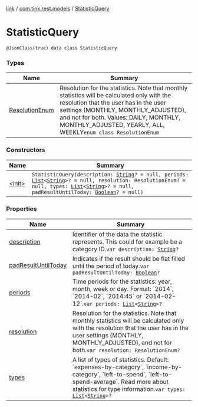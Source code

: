 [link](../../index.md) / [com.tink.rest.models](../index.md) / [StatisticQuery](./index.md)

# StatisticQuery

`@JsonClass(true) data class StatisticQuery`

### Types

| Name | Summary |
|---|---|
| [ResolutionEnum](-resolution-enum/index.md) | Resolution for the statistics. Note that monthly statistics will be calculated only with the resolution that the user has in the user settings (MONTHLY, MONTHLY_ADJUSTED), and not for both. Values: DAILY, MONTHLY, MONTHLY_ADJUSTED, YEARLY, ALL, WEEKLY`enum class ResolutionEnum` |

### Constructors

| Name | Summary |
|---|---|
| [&lt;init&gt;](-init-.md) | `StatisticQuery(description: `[`String`](https://kotlinlang.org/api/latest/jvm/stdlib/kotlin/-string/index.html)`? = null, periods: `[`List`](https://kotlinlang.org/api/latest/jvm/stdlib/kotlin.collections/-list/index.html)`<`[`String`](https://kotlinlang.org/api/latest/jvm/stdlib/kotlin/-string/index.html)`>? = null, resolution: ResolutionEnum? = null, types: `[`List`](https://kotlinlang.org/api/latest/jvm/stdlib/kotlin.collections/-list/index.html)`<`[`String`](https://kotlinlang.org/api/latest/jvm/stdlib/kotlin/-string/index.html)`>? = null, padResultUntilToday: `[`Boolean`](https://kotlinlang.org/api/latest/jvm/stdlib/kotlin/-boolean/index.html)`? = null)` |

### Properties

| Name | Summary |
|---|---|
| [description](description.md) | Identifier of the data the statistic represents. This could for example be a category ID.`var description: `[`String`](https://kotlinlang.org/api/latest/jvm/stdlib/kotlin/-string/index.html)`?` |
| [padResultUntilToday](pad-result-until-today.md) | Indicates if the result should be flat filled until the period of today.`var padResultUntilToday: `[`Boolean`](https://kotlinlang.org/api/latest/jvm/stdlib/kotlin/-boolean/index.html)`?` |
| [periods](periods.md) | Time periods for the statistics: year, month, week or day. Format: &#x60;2014&#x60;, &#x60;2014-02&#x60;, &#x60;2014:45&#x60; or &#x60;2014-02-12&#x60;.`var periods: `[`List`](https://kotlinlang.org/api/latest/jvm/stdlib/kotlin.collections/-list/index.html)`<`[`String`](https://kotlinlang.org/api/latest/jvm/stdlib/kotlin/-string/index.html)`>?` |
| [resolution](resolution.md) | Resolution for the statistics. Note that monthly statistics will be calculated only with the resolution that the user has in the user settings (MONTHLY, MONTHLY_ADJUSTED), and not for both.`var resolution: ResolutionEnum?` |
| [types](types.md) | A list of types of statistics. Default: &#x60;expenses-by-category&#x60;, &#x60;income-by-category&#x60;, &#x60;left-to-spend&#x60;, &#x60;left-to-spend-average&#x60;. Read more about statistics for type information.`var types: `[`List`](https://kotlinlang.org/api/latest/jvm/stdlib/kotlin.collections/-list/index.html)`<`[`String`](https://kotlinlang.org/api/latest/jvm/stdlib/kotlin/-string/index.html)`>?` |
